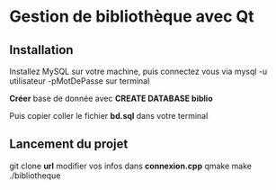 # Gestion de  bibliothèque avec Qt

## Installation

Installez MySQL sur votre machine, puis connectez vous via 
mysql -u utilisateur -pMotDePasse sur terminal

**Créer** base de donnée avec **CREATE DATABASE biblio**

Puis copier coller le fichier **bd.sql** dans votre terminal 

## Lancement du projet

git clone **url**
modifier vos infos dans **connexion.cpp**
qmake 
make
./bibliotheque
